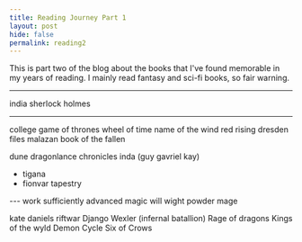 ```yaml
---
title: Reading Journey Part 1
layout: post
hide: false
permalink: reading2
---
```


This is part two of the blog about the books that I've found memorable in my years of reading. I mainly read fantasy and sci-fi books, so fair warning.

---
india
sherlock holmes

---
college
game of thrones
wheel of time
name of the wind
red rising
dresden files
malazan book of the fallen

dune
dragonlance chronicles
inda
(guy gavriel kay)
* tigana
* fionvar tapestry

--- work
sufficiently advanced magic
will wight
powder mage

kate daniels
riftwar
Django Wexler (infernal batallion)
Rage of dragons
Kings of the wyld
Demon Cycle
Six of Crows



